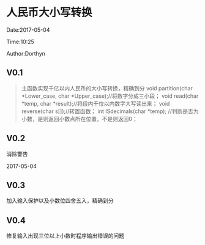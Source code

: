 # 人民币大小写转换

Date:2017-05-04

Time:10:25

Author:Dorthyn

## V0.1

> 主函数实现千亿以内人民币的大小写转换，精确到分
> void partition(char *Lower_case, char *Upper_case);//将数字分成三小段；
> void read(char *temp, char *result);//将段内千位以内数字大写读出来；
> void reverse(char s[]);//转置函数；
> int ISdecimals(char *temp); //判断是否为小数，是则返回小数点所在位置，不是则返回0；

## V0.2

消除警告

2017-05-04

## V0.3

加入输入保护以及小数位四舍五入，精确到分

## V0.4

修复输入出现三位以上小数时程序输出错误的问题